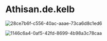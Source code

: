 # Athisan.de.kelb

![28ce7b6f-c556-40ac-aaae-73ca6d8c1ed6](https://github.com/yoelzerabruk/Athisan.de.kelb/assets/159244219/a101de81-8da8-4ea5-bbc9-f1cc3f94739b)


![1146c6a4-0af5-42fd-8699-4b98a3c78caa](https://github.com/yoelzerabruk/Athisan.de.kelb/assets/159244219/2a0c38fb-429a-4eb0-b56e-6e0d5ef2fed7)
